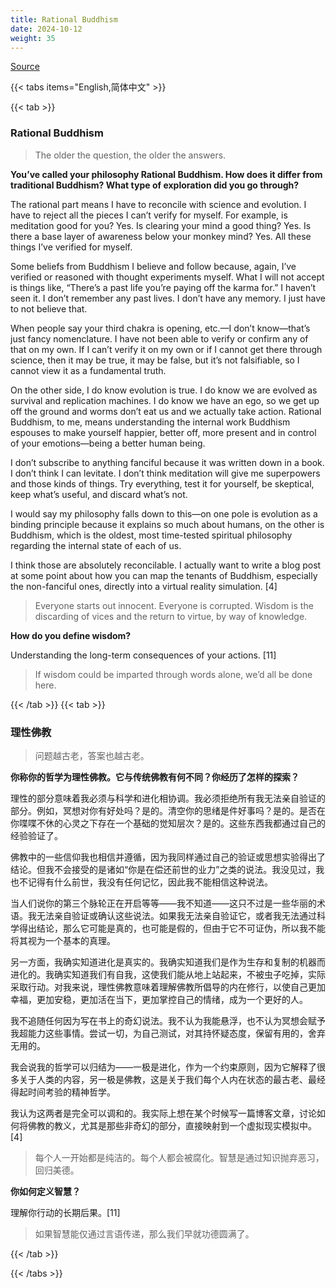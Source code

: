 ```yaml
---
title: Rational Buddhism
date: 2024-10-12
weight: 35
---
```


[Source](https://www.navalmanack.com/almanack-of-naval-ravikant/rational-buddhism)

{{< tabs items="English,简体中文" >}}

{{< tab >}}

### Rational Buddhism

> The older the question, the older the answers.

**You’ve called your philosophy Rational Buddhism. How does it differ from traditional Buddhism? What type of exploration did you go through?**

The rational part means I have to reconcile with science and evolution. I have to reject all the pieces I can’t verify for myself. For example, is meditation good for you? Yes. Is clearing your mind a good thing? Yes. Is there a base layer of awareness below your monkey mind? Yes. All these things I’ve verified for myself.

Some beliefs from Buddhism I believe and follow because, again, I’ve verified or reasoned with thought experiments myself. What I will not accept is things like, “There’s a past life you’re paying off the karma for.” I haven’t seen it. I don’t remember any past lives. I don’t have any memory. I just have to not believe that.

When people say your third chakra is opening, etc.—I don’t know—that’s just fancy nomenclature. I have not been able to verify or confirm any of that on my own. If I can’t verify it on my own or if I cannot get there through science, then it may be true, it may be false, but it’s not falsifiable, so I cannot view it as a fundamental truth.

On the other side, I do know evolution is true. I do know we are evolved as survival and replication machines. I do know we have an ego, so we get up off the ground and worms don’t eat us and we actually take action. Rational Buddhism, to me, means understanding the internal work Buddhism espouses to make yourself happier, better off, more present and in control of your emotions—being a better human being.

I don’t subscribe to anything fanciful because it was written down in a book. I don’t think I can levitate. I don’t think meditation will give me superpowers and those kinds of things. Try everything, test it for yourself, be skeptical, keep what’s useful, and discard what’s not.

I would say my philosophy falls down to this—on one pole is evolution as a binding principle because it explains so much about humans, on the other is Buddhism, which is the oldest, most time-tested spiritual philosophy regarding the internal state of each of us.

I think those are absolutely reconcilable. I actually want to write a blog post at some point about how you can map the tenants of Buddhism, especially the non-fanciful ones, directly into a virtual reality simulation. [4]

> Everyone starts out innocent. Everyone is corrupted. Wisdom is the discarding of vices and the return to virtue, by way of knowledge.

**How do you define wisdom?**

Understanding the long-term consequences of your actions. [11]

> If wisdom could be imparted through words alone, we’d all be done here.

{{< /tab >}}
{{< tab >}}

### 理性佛教

> 问题越古老，答案也越古老。

**你称你的哲学为理性佛教。它与传统佛教有何不同？你经历了怎样的探索？**

理性的部分意味着我必须与科学和进化相协调。我必须拒绝所有我无法亲自验证的部分。例如，冥想对你有好处吗？是的。清空你的思绪是件好事吗？是的。是否在你喋喋不休的心灵之下存在一个基础的觉知层次？是的。这些东西我都通过自己的经验验证了。

佛教中的一些信仰我也相信并遵循，因为我同样通过自己的验证或思想实验得出了结论。但我不会接受的是诸如“你是在偿还前世的业力”之类的说法。我没见过，我也不记得有什么前世，我没有任何记忆，因此我不能相信这种说法。

当人们说你的第三个脉轮正在开启等等——我不知道——这只不过是一些华丽的术语。我无法亲自验证或确认这些说法。如果我无法亲自验证它，或者我无法通过科学得出结论，那么它可能是真的，也可能是假的，但由于它不可证伪，所以我不能将其视为一个基本的真理。

另一方面，我确实知道进化是真实的。我确实知道我们是作为生存和复制的机器而进化的。我确实知道我们有自我，这使我们能从地上站起来，不被虫子吃掉，实际采取行动。对我来说，理性佛教意味着理解佛教所倡导的内在修行，以使自己更加幸福，更加安稳，更加活在当下，更加掌控自己的情绪，成为一个更好的人。

我不追随任何因为写在书上的奇幻说法。我不认为我能悬浮，也不认为冥想会赋予我超能力这些事情。尝试一切，为自己测试，对其持怀疑态度，保留有用的，舍弃无用的。

我会说我的哲学可以归结为——一极是进化，作为一个约束原则，因为它解释了很多关于人类的内容，另一极是佛教，这是关于我们每个人内在状态的最古老、最经得起时间考验的精神哲学。

我认为这两者是完全可以调和的。我实际上想在某个时候写一篇博客文章，讨论如何将佛教的教义，尤其是那些非奇幻的部分，直接映射到一个虚拟现实模拟中。[4]

> 每个人一开始都是纯洁的。每个人都会被腐化。智慧是通过知识抛弃恶习，回归美德。

**你如何定义智慧？**

理解你行动的长期后果。[11]

> 如果智慧能仅通过言语传递，那么我们早就功德圆满了。

{{< /tab >}}

{{< /tabs >}}
